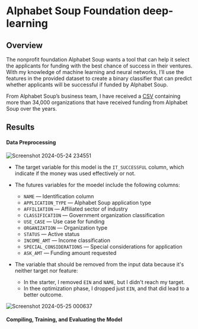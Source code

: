 # Alphabet Soup Foundation  deep-learning

## Overview 
The nonprofit foundation Alphabet Soup wants a tool that can help it select the applicants for funding with the best chance of success in their ventures. With my knowledge of machine learning and neural networks, I’ll use the features in the provided dataset to create a binary classifier that can predict whether applicants will be successful if funded by Alphabet Soup.

From Alphabet Soup’s business team, I have received a [CSV](https://static.bc-edx.com/data/dl-1-2/m21/lms/starter/charity_data.csv) containing more than 34,000 organizations that have received funding from Alphabet Soup over the years.

## Results

#### Data Preprocessing
![Screenshot 2024-05-24 234551](https://github.com/Seif-Ma/deep-learning-challenge/assets/152819459/86c1d3a9-d61f-428b-881b-7abe8e0dfa1b)

* The target variable for this model is the `IT_SUCCESSFUL` column, which indicate if the money was used effectively or not.
* The futures variables for the moedel include the following columns:
    *  `NAME` — Identification column
    *  `APPLICATION_TYPE` — Alphabet Soup application type
    *  `AFFILIATION` — Affiliated sector of industry
    *  `CLASSIFICATION` — Government organization classification
    *  `USE_CASE` — Use case for funding
    *  `ORGANIZATION` — Organization type
    *  `STATUS` — Active status
    *  `INCOME_AMT` — Income classification
    *  `SPECIAL_CONSIDERATIONS` — Special considerations for application
    *  `ASK_AMT` — Funding amount requested


* The variable that should be removed from the input data because it's neither target nor feature:  
    *  In the starter, I removed `EIN` and `NAME`, but I didn't reach my target.
    *  In thee optimization phase, I dropped just `EIN`, and that did lead to a better outcome.
 
![Screenshot 2024-05-25 000637](https://github.com/Seif-Ma/deep-learning-challenge/assets/152819459/065ef846-39e3-4feb-baa6-c03b62770e2c)

#### Compiling, Training, and Evaluating the Model











